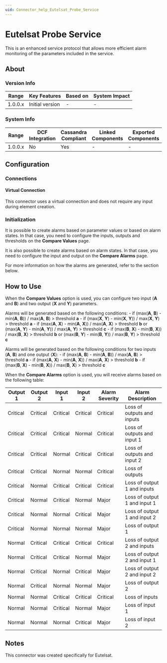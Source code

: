 ```yaml
---
uid: Connector_help_Eutelsat_Probe_Service
---
```


# Eutelsat Probe Service

This is an enhanced service protocol that allows more efficient alarm monitoring of the parameters included in the service.

## About

### Version Info

| **Range** | **Key Features** | **Based on** | **System Impact** |
|-----------|------------------|--------------|-------------------|
| 1.0.0.x   | Initial version  | \-           | \-                |

### System Info

| Range     | DCF Integration     | Cassandra Compliant     | Linked Components     | Exported Components     |
|-----------|---------------------|-------------------------|-----------------------|-------------------------|
| 1.0.0.x   | No                  | Yes                     | \-                    | \-                      |

## Configuration

### Connections

#### Virtual Connection

This connector uses a virtual connection and does not require any input during element creation.

### Initialization

It is possible to create alarms based on parameter values or based on alarm states. In that case, you need to configure the inputs, outputs and thresholds on the **Compare Values** page.

It is also possible to create alarms based on alarm states. In that case, you need to configure the input and output on the **Compare Alarms** page.

For more information on how the alarms are generated, refer to the section below.

## How to Use

When the **Compare Values** option is used, you can configure two input (**A** and **B**) and two output (**X** and **Y**) parameters.

Alarms will be generated based on the following conditions: - if (max(**A**, **B**) - min(**A**, **B**)) / max(**A**, **B**) \> threshold **a** - if (max(**X**, **Y**) - min(**X**, **Y**)) / max(**X**, **Y**) \> threshold **a** - if (max(**A**, **X**) - min(**A**, **X**)) / max(**A**, **X**) \> threshold **b** or (max(**A**, **Y**) - min(**A**, **Y**)) / max(**A**, **Y**) \> threshold **c** - if (max(**B**, **X**) - min(**B**, **X**)) / max(**B**, **X**) \> threshold **b** or (max(**B**, **Y**) - min(**B**, **Y**)) / max(**B**, **Y**) \> threshold **c**

Alarms will be generated based on the following conditions for two inputs (**A**, **B**) and one output (**X**): - if (max(**A**, **B**) - min(**A**, **B**)) / max(**A**, **B**) \> threshold **a** - if (max(**A**, **X**) - min(**A**, **X**)) / max(**A**, **X**) \> threshold **b** - if (max(**B**, **X**) - min(**B**, **X**)) / max(**B**, **X**) \> threshold **c**

When the **Compare Alarms** option is used, you will receive alarms based on the following table:

| **Output 1** | **Output 2** | **Input 1** | **Input 2** | **Alarm Severity** | **Alarm Description**        |
|--------------|--------------|-------------|-------------|--------------------|------------------------------|
| Critical     | Critical     | Critical    | Critical    | Critical           | Loss of outputs and inputs   |
| Critical     | Critical     | Critical    | Normal      | Critical           | Loss of outputs and input 1  |
| Critical     | Critical     | Normal      | Critical    | Critical           | Loss of outputs and input 2  |
| Critical     | Critical     | Normal      | Normal      | Critical           | Loss of outputs              |
| Critical     | Normal       | Critical    | Critical    | Critical           | Loss of output 1 and inputs  |
| Critical     | Normal       | Critical    | Normal      | Major              | Loss of output 1 and input 1 |
| Critical     | Normal       | Normal      | Critical    | Major              | Loss of output 1 and input 2 |
| Critical     | Normal       | Normal      | Normal      | Major              | Loss of output 1             |
| Normal       | Critical     | Critical    | Critical    | Critical           | Loss of output 2 and inputs  |
| Normal       | Critical     | Critical    | Normal      | Major              | Loss of output 2 and input 1 |
| Normal       | Critical     | Normal      | Critical    | Major              | Loss of output 2 and input 2 |
| Normal       | Critical     | Normal      | Normal      | Major              | Loss of output 2             |
| Normal       | Normal       | Critical    | Critical    | Critical           | Loss of inputs               |
| Normal       | Normal       | Critical    | Normal      | Major              | Loss of input 1              |
| Normal       | Normal       | Normal      | Critical    | Major              | Loss of input 2              |

## Notes

This connector was created specifically for Eutelsat.
